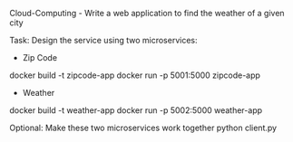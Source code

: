 Cloud-Computing - 
Write a web application to find the weather of a given city

Task: Design the service using two microservices: 

- Zip Code

docker build -t zipcode-app
docker run -p 5001:5000 zipcode-app

- Weather

docker build -t weather-app
docker run -p 5002:5000 weather-app


Optional: Make these two microservices work together
python client.py
